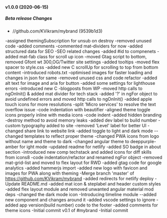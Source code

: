 #### v1.0.0 (2020-06-15)

##### Beta release Changes

* //github.com/KVikram/mybrand (9539b1d3)

-assigned themingSubscription for unsub on destroy
-removed unused code
-added comments
-commented mat-dividers for now
-added structured data for SEO
-SEO related changes
-added #id to compnenets
-added mat-fab class for scroll up icon
-moved Gtag script to bottom, removed Gfont wt 300,OG/Twitter site settings
-added tooltips
-moved flex spacer to style.css
-added new C scrollUp for scrolling to top from bottom content
-introduced robots.txt
-optimised images for faster loading and changes in json for same
-removed unused css and code refactor
-added alt text for image and aria for button
-added some settings for lighthouse errors
-introduced new C -blogposts from WP
-moved http calls to ngOnInit() & added mat divider for tech stack
-added '?' in ngFor object to avoid undefined errors and moved http calls to ngOnInit()
-added apple touch icons for more resolutions
-split 'Micro services' to resolve the text overflow issue
-code indentation with beautifier
-aligned theme toggle icons properly inline with media icons
-code indent
-added hidden branding
-destroy method to avoid memory leaks
-added dev label to build number
-custom typography added to site
-removed 'Level' label for better UI
-changed share link to website link
-added toggle to light and dark mode --changed templates to reflect proper theme
-changed PWA icons from logo without name and theme to dark
-changed angular theme to deeppurple-amber for ight mode
-updated readme for netlify
-added SO badge in about section
-introduced new comp techstack and added icons for diff skills from icons8
-code indentation/refactor and renamed ngFor object
-removed mat-grid-list and moved to flex layout for RWD
-added gtag code for google analytics
-added hammerjs import
-added new logo with favicon and images for PWA along with theming
-Merge branch 'master' of https://github.com/KVikram/mybrand
-added redirects for netlify deploy
-Update README.md
-added mat icon & steplabel and header custom styles
-added flex layout module and removed unwanted angular material mod deps
-changed the dark mode icon
-Introducing timeline module --added new component and changes around it
-added vscode settings to ignore
-added app version(build number) code to the footer
-added comments for theme icons
-Initial commit v0.1 of #mybrand
-Initial commit
